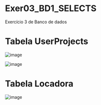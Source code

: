 # Exer03_BD1_SELECTS

Exercício 3 de Banco de dados


# Tabela UserProjects
![image](https://github.com/Felliny/Exer03_BD1_SELECTS/assets/99506287/8e44399b-4188-4709-a36a-c710e80bf8a4)


![image](https://github.com/Felliny/Exer03_BD1_SELECTS/assets/99506287/9f279839-0ea7-432f-82d0-c2d5b3ff4b3a)



# Tabela Locadora

![image](https://github.com/Felliny/Exer03_BD1_SELECTS/assets/99506287/c0ed4710-35c6-41cc-81f3-131b850d01eb)





